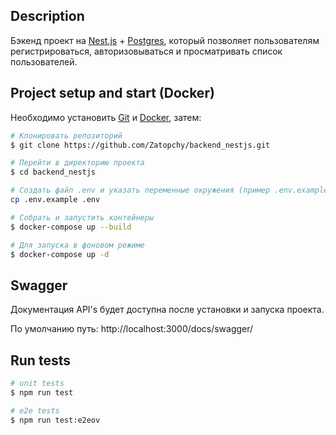 ## Description

Бэкенд проект на [Nest.js](https://github.com/nestjs/nest) + [Postgres](https://www.postgresql.org/), который позволяет пользователям регистрироваться, авторизовываться и просматривать список пользователей.

## Project setup and start (Docker)

Необходимо установить [Git](https://git-scm.com/downloads) и [Docker](https://www.docker.com/), затем:

```bash
# Клонировать репозиторий
$ git clone https://github.com/Zatopchy/backend_nestjs.git

# Перейти в директорию проекта
$ cd backend_nestjs

# Создать файл .env и указать переменные окружения (пример .env.example)
cp .env.example .env

# Собрать и запустить контейнеры
$ docker-compose up --build

# Для запуска в фоновом режиме
$ docker-compose up -d
```

## Swagger

Документация API's будет доступна после установки и запуска проекта.

По умолчанию путь: http://localhost:3000/docs/swagger/

## Run tests

```bash
# unit tests
$ npm run test

# e2e tests
$ npm run test:e2eov
```
